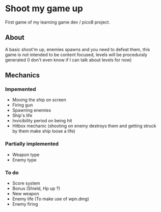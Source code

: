 # Shoot my game up

First game of my learning game dev / pico8 project.



## About

A basic shoot'm up, enemies spawns and you need to defeat them, this game is not intended to be content focused, levels will be proceduraly generated (I don't even know if I can talk about levels for now)


## Mechanics

### Impemented
- Moving the ship on screen
- Firing gun
- Spawning enemies
- Ship's life
- Invicibility period on being hit
- Hitbox mechanic (shooting on enemy destroys them and getting struck by them make ship loose a life)

### Partially implemented
- Weapon type
- Enemy type

### To do
- Score system
- Bonus (Shield, Hp up ?)
- New weapon
- Enemy life (To make use of wpn.dmg)
- Enemy firing

